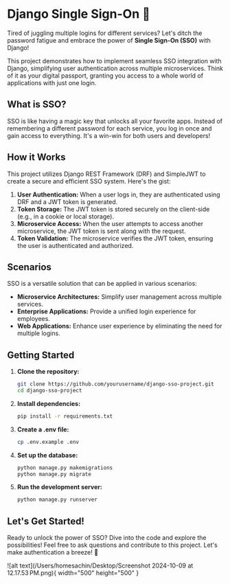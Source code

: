 # Django Single Sign-On 🔐

Tired of juggling multiple logins for different services?  Let's ditch the password fatigue and embrace the power of **Single Sign-On (SSO)** with Django!

This project demonstrates how to implement seamless SSO integration with Django, simplifying user authentication across multiple microservices.  Think of it as your digital passport, granting you access to a whole world of applications with just one login.

## What is SSO?

SSO is like having a magic key that unlocks all your favorite apps.  Instead of remembering a different password for each service, you log in once and gain access to everything.  It's a win-win for both users and developers!

## How it Works

This project utilizes Django REST Framework (DRF) and SimpleJWT to create a secure and efficient SSO system.  Here's the gist:

1. **User Authentication:**  When a user logs in, they are authenticated using DRF and a JWT token is generated.
2. **Token Storage:**  The JWT token is stored securely on the client-side (e.g., in a cookie or local storage).
3. **Microservice Access:**  When the user attempts to access another microservice, the JWT token is sent along with the request.
4. **Token Validation:**  The microservice verifies the JWT token, ensuring the user is authenticated and authorized.

## Scenarios

SSO is a versatile solution that can be applied in various scenarios:

- **Microservice Architectures:**  Simplify user management across multiple services.
- **Enterprise Applications:**  Provide a unified login experience for employees.
- **Web Applications:**  Enhance user experience by eliminating the need for multiple logins.

## Getting Started

1. **Clone the repository:**
   ```bash
   git clone https://github.com/yourusername/django-sso-project.git
   cd django-sso-project
   ```

2. **Install dependencies:**
   ```bash
   pip install -r requirements.txt
   ```

3. **Create a .env file:**
   ```bash
   cp .env.example .env
   ```

4. **Set up the database:**
   ```bash
   python manage.py makemigrations
   python manage.py migrate
   ```

5. **Run the development server:**
   ```bash
   python manage.py runserver
   ```

## Let's Get Started!

Ready to unlock the power of SSO?  Dive into the code and explore the possibilities!  Feel free to ask questions and contribute to this project.  Let's make authentication a breeze! 💨


![alt text](/Users/homesachin/Desktop/Screenshot 2024-10-09 at 12.17.53 PM.png){ width="500" height="500" }

